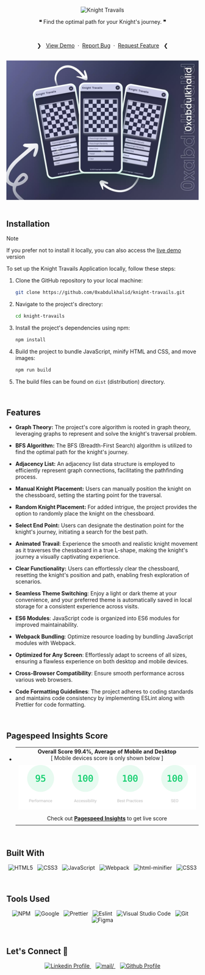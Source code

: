 <br>
<div align="center">
<picture>
    <source media="(prefers-color-scheme: light)" srcset="https://readme-typing-svg.herokuapp.com?font=Space+Grotesk&weight=600&size=40&pause=&color=000&center=true&vCenter=true&repeat=false&random=false&width=280&height=60&lines=Knight+Travails">
    <img alt="Knight Travails" src="https://readme-typing-svg.herokuapp.com?font=Space+Grotesk&weight=600&size=40&pause=&color=FFFFFF&center=true&vCenter=true&repeat=false&random=false&width=280&height=60&lines=Knight+Travails">
  </picture>
<br>

**❝** Find the optimal path for your Knight's journey. **❞**

<br>
  <p>
    ❯ &nbsp;
    <a href="https://knight-travails.vercel.app/">View Demo</a>
    &nbsp;·&nbsp;
    <a href="https://github.com/0xabdulkhalid/knight-travails/issues">Report Bug</a>
    &nbsp;·&nbsp;
    <a href="https://github.com/0xabdulkhalid/knight-travails/issues">Request Feature</a>
     &nbsp; ❮
  </p>
</div>

<br>

<div align='center'>
<img src='./design/preview.webp' alt='Mobile Preview'>
</div>

<br>

## Installation

> [!NOTE]  
> If you prefer not to install it locally, you can also access the [live demo](https://knight-travails.vercel.app/) version

To set up the Knight Travails Application locally, follow these steps:

1. Clone the GitHub repository to your local machine:

   ```bash
   git clone https://github.com/0xabdulkhalid/knight-travails.git
   ```

2. Navigate to the project's directory:

   ```bash
   cd knight-travails
   ```

3. Install the project's dependencies using npm:

   ```bash
   npm install
   ```

4. Build the project to bundle JavaScript, minify HTML and CSS, and move images:

   ```bash
   npm run build
   ```

5. The build files can be found on `dist` (distribution) directory.

<br>

## Features

- **Graph Theory:** The project's core algorithm is rooted in graph theory, leveraging graphs to represent and solve the knight's traversal problem.

- **BFS Algorithm:** The BFS (Breadth-First Search) algorithm is utilized to find the optimal path for the knight's journey.

- **Adjacency List:** An adjacency list data structure is employed to efficiently represent graph connections, facilitating the pathfinding process.

- **Manual Knight Placement:** Users can manually position the knight on the chessboard, setting the starting point for the traversal.

- **Random Knight Placement:** For added intrigue, the project provides the option to randomly place the knight on the chessboard.

- **Select End Point:** Users can designate the destination point for the knight's journey, initiating a search for the best path.

- **Animated Travail**: Experience the smooth and realistic knight movement as it traverses the chessboard in a true L-shape, making the knight's journey a visually captivating experience.

- **Clear Functionality:** Users can effortlessly clear the chessboard, resetting the knight's position and path, enabling fresh exploration of scenarios.

- **Seamless Theme Switching**: Enjoy a light or dark theme at your convenience, and your preferred theme is automatically saved in local storage for a consistent experience across visits.

- **ES6 Modules**: JavaScript code is organized into ES6 modules for improved maintainability.

- **Webpack Bundling**: Optimize resource loading by bundling JavaScript modules with Webpack.

- **Optimized for Any Screen**: Effortlessly adapt to screens of all sizes, ensuring a flawless experience on both desktop and mobile devices.

- **Cross-Browser Compatibility**: Ensure smooth performance across various web browsers.

- **Code Formatting Guidelines**: The project adheres to coding standards and maintains code consistency by implementing ESLint along with Prettier for code formatting.

<br>

## Pagespeed Insights Score
  
- ||
  | :-----: |
  |  <b>Overall Score 99.4%, Average of Mobile and Desktop</b><br>[ Mobile devices score is only shown below ] |
  | |
  | <img src='./design/pagespeed-insights-score.svg' alt='Scoreboard'> |
  | |
  | Check out [**Pagespeed Insights**](https://pagespeed.web.dev/analysis/https-knight-travails-vercel-app/zkarwfm4q3?form_factor=mobile) to get live score |
  ||

<br>

## Built With

<div align=center>

![HTML5](https://img.shields.io/badge/html5-%23E34F26.svg?style=for-the-badge&logo=html5&logoColor=white) &nbsp;&nbsp;![CSS3](https://img.shields.io/badge/css3-%231572B6.svg?style=for-the-badge&logo=css3&logoColor=white) &nbsp;&nbsp;![JavaScript](https://img.shields.io/badge/ES6%20Modules%20-%23F7DF1E.svg?style=for-the-badge&logo=javascript&logoColor=black) &nbsp;&nbsp;![Webpack](https://img.shields.io/badge/webpack-%238DD6F9.svg?style=for-the-badge&logo=webpack&logoColor=black) &nbsp;&nbsp;![html-minifier](https://img.shields.io/badge/html%20minifier-A90533?style=for-the-badge&logo=html5&logoColor=white) &nbsp;&nbsp;![CSS3](https://img.shields.io/badge/css_minifier-2C2D72.svg?style=for-the-badge&logo=css3&logoColor=white)

</div>

<br>

## Tools Used

<div align=center>
  
![NPM](https://img.shields.io/badge/npm-CB3837?style=for-the-badge&logo=npm&logoColor=white) &nbsp;&nbsp;![Google](https://img.shields.io/badge/google-DA4437?style=for-the-badge&logo=google&logoColor=white) &nbsp;&nbsp;![Prettier](https://img.shields.io/badge/prettier-1A2C34?style=for-the-badge&logo=prettier&logoColor=F7BA3E) &nbsp;&nbsp;![Eslint](https://img.shields.io/badge/eslint-3A33D1?style=for-the-badge&logo=eslint&logoColor=white) &nbsp;&nbsp;![Visual Studio Code](https://img.shields.io/badge/VS%20Code-0078d7.svg?style=for-the-badge&logo=visual-studio-code&logoColor=white) &nbsp;&nbsp;![Git](https://img.shields.io/badge/Git-F05032?style=for-the-badge&logo=git&logoColor=white) &nbsp;&nbsp;![Figma](https://img.shields.io/badge/Figma-F24E1E?style=for-the-badge&logo=figma&logoColor=white)

</div>

<br>

## Let's Connect 👋

<div align=center>

  <a href="https://linkedin.com/in/0xabdulkhalid" >
    <img src="https://img.shields.io/badge/linkedin%20Profile-%2300acee.svg?color=405DE6&style=for-the-badge&logo=linkedin&logoColor=white" alt="Linkedin Profile">
  </a>&nbsp;&nbsp;

  <a href="mailto:0xabdulkhalid@gmail.com" target="_blank">
    <img src="https://img.shields.io/badge/gmail-%23EA4335.svg?style=for-the-badge&logo=gmail&logoColor=white" alt=mail/>
  </a>&nbsp;&nbsp;

  <a href="https://www.github.com/0xabdulkhalid/" >
    <img src="https://img.shields.io/badge/Github%20Profile-131313?style=for-the-badge&logo=github&logoColor=white" alt="Github Profile">
  </a>

</div>

<br>
